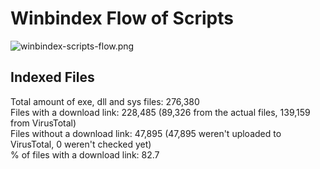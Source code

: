 # Winbindex Flow of Scripts

![winbindex-scripts-flow.png](winbindex-scripts-flow.png)

## Indexed Files

<!--FileStats-->
Total amount of exe, dll and sys files: 276,380  
Files with a download link: 228,485 (89,326 from the actual files, 139,159 from VirusTotal)  
Files without a download link: 47,895 (47,895 weren't uploaded to VirusTotal, 0 weren't checked yet)  
% of files with a download link: 82.7  
<!--/FileStats-->
